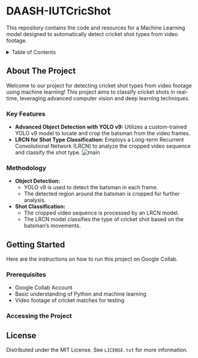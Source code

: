 # DAASH-IUTCricShot
This repository contains the code and resources for a Machine Learning model designed to automatically detect cricket shot types from video footage.


<!-- TABLE OF CONTENTS -->
<details>
  <summary>Table of Contents</summary>
  <ol>
    <li>
      <a href="#about-the-project">About The Project</a>
      <ul>
        <li><a href="#key-features">Key Features</a></li>
      </ul>
      <ul>
        <li><a href="#methodology">Methodology</a></li>
      </ul>
    </li>
    <li>
      <a href="#getting-started">Getting Started</a>
      <ul>
        <li><a href="#prerequisites">Prerequisites</a></li>
        <li><a href="#accessing-the-project">Accessing The Project</a></li>
      </ul>
    </li>
    <li><a href="#license">License</a></li>
  </ol>
</details>



<!-- ABOUT THE PROJECT -->
## About The Project



Welcome to our project for detecting cricket shot types from video footage using machine learning! This project aims to classify cricket shots in real-time, leveraging advanced computer vision and deep learning techniques.



### Key Features

* **Advanced Object Detection with YOLO v9:** Utilizes a custom-trained YOLO v9 model to locate and crop the batsman from the video frames.
* **LRCN for Shot Type Classification:** Employs a Long-term Recurrent Convolutional Network (LRCN) to analyze the cropped video sequence and classify the shot type.
![main](https://github.com/A6du11ah/DAASH-IUTCricShot/assets/107485472/2a4d8bd1-9eb6-43ba-a3af-912b3a4e54e5)


### Methodology

* **Object Detection:**
    * YOLO v9 is used to detect the batsman in each frame.
    * The detected region around the batsman is cropped for further analysis.
* **Shot Classification:**
    * The cropped video sequence is processed by an LRCN model.
    * The LRCN model classifies the type of cricket shot based on the batsman’s movements.





<!-- GETTING STARTED -->
## Getting Started

Here are the instructions on how to run this project on Google Collab.

### Prerequisites

* Google Collab Account
* Basic understanding of Python and machine learning
* Video footage of cricket matches for testing

### Accessing the Project



<!-- LICENSE -->
## License

Distributed under the MIT License. See `LICENSE.txt` for more information.







